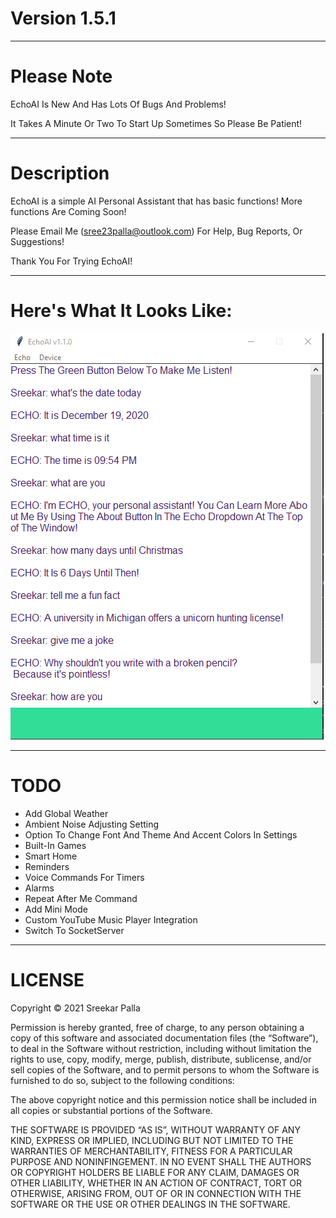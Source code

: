 # Version 1.5.1
***
# Please Note
EchoAI Is New And Has Lots Of Bugs And Problems!

It Takes A Minute Or Two To Start Up Sometimes So Please Be Patient!
***
# Description
EchoAI is a simple AI Personal Assistant that has basic functions! More functions Are Coming Soon!

Please Email Me (sree23palla@outlook.com) For Help, Bug Reports, Or Suggestions!

Thank You For Trying EchoAI!
***
# Here's What It Looks Like:

![img_1.png](img_1.png)
***
# TODO
* Add Global Weather
* Ambient Noise Adjusting Setting
* Option To Change Font And Theme And Accent Colors In Settings
* Built-In Games
* Smart Home
* Reminders
* Voice Commands For Timers
* Alarms
* Repeat After Me Command
* Add Mini Mode
* Custom YouTube Music Player Integration  
* Switch To SocketServer
***
# LICENSE

Copyright © 2021 Sreekar Palla

Permission is hereby granted, free of charge, to any person obtaining a copy of this software and associated
documentation files (the “Software”), to deal in the Software without restriction, including without limitation the
rights to use, copy, modify, merge, publish, distribute, sublicense, and/or sell copies of the Software, and to
permit persons to whom the Software is furnished to do so, subject to the following conditions:

The above copyright notice and this permission notice shall be included in all copies or substantial portions of the
Software.

THE SOFTWARE IS PROVIDED “AS IS”, WITHOUT WARRANTY OF ANY KIND, EXPRESS OR IMPLIED, INCLUDING BUT NOT LIMITED TO THE
WARRANTIES OF MERCHANTABILITY, FITNESS FOR A PARTICULAR PURPOSE AND NONINFINGEMENT. IN NO EVENT SHALL THE AUTHORS OR
COPYRIGHT HOLDERS BE LIABLE FOR ANY CLAIM, DAMAGES OR OTHER LIABILITY, WHETHER IN AN ACTION OF CONTRACT, TORT OR
OTHERWISE, ARISING FROM, OUT OF OR IN CONNECTION WITH THE SOFTWARE OR THE USE OR OTHER DEALINGS IN THE SOFTWARE.